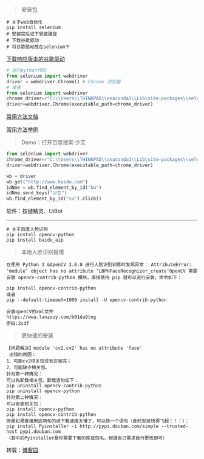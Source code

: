 >  安装包

```
# 关于web自动化
pip install selenium
# 安装完后记下安装路径
# 下载谷歌驱动
# 将谷歌驱动放在selenium下
```

[下载响应版本的谷歌驱动](https://registry.npmmirror.com/binary.html?path=chromedriver/) 

```python
# 运行python代码
from selenium import webdriver
driver = webdriver.Chrome() # Chrome 浏览器
# 或者
from selenium import webdriver
chrome_driver=r"C:\\Users\\THINKPAD\\anaconda3\\Lib\site-packages\\selenium\webdriver\\chrome\\chromedriver.exe"
driver=webdriver.Chrome(executable_path=chrome_driver)
```

[常用方法文档](https://www.cnblogs.com/liangmei/p/14984871.html)

[常用方法举例](https://blog.csdn.net/zhangkaiyazky/article/details/102708667)

> Demo：打开百度搜索 少艾

```python
from selenium import webdriver
chrome_driver=r"C:\\Users\\THINKPAD\\anaconda3\\Lib\site-packages\\selenium\webdriver\\chrome\\chromedriver.exe"
driver=webdriver.Chrome(executable_path=chrome_driver)

wb = driver
wb.get("http://www.baidu.com")
idNme = wb.find_element_by_id("kw")
idNme.send_keys("少艾")
wb.find_element_by_id("su").click()
```

软件：按键精灵、UiBot

---

```
# 关于百度人脸识别
pip install opencv-python
pip install baidu_aip
```

> 本地人脸识别报错

```
在使用 Python 3 &OpenCV 3.0.0 进行人脸识别训练时发现异常： AttributeError: ‘module’ object has no attribute ‘LBPHFaceRecognizer_create’OpenCV 需要安装 opencv-contrib-python 模块，直接使用 pip 就可以进行安装，命令如下： 

pip install opencv-contrib-python
或者
pip --default-timeout=1000 install -U opencv-contrib-python

安装openCV的xml文件
https://wwa.lanzouy.com/b01da9tng
密码:2cdf
```

> 更快速的安装

```
【问题解决】module 'cv2.cv2' has no attribute 'face'
 出错的原因：
1、可能cv2相关包没有安装完；
2、可能缺少相关包。
针对第一种情况：
可以先卸载相关包，卸载语句如下：
pip uninstall opencv-contrib-python
pip uninstall opencv-python
针对第二种情况：
可以安装相关包：
pip install opencv-python
pip install opencv-contrib-python
但是如果直接用这两句的话下载速度太慢了，可以换一个语句（此时安装快得飞起！！！）：
pip install Pyinstaller -i http://pypi.douban.com/simple --trusted-host pypi.douban.com
（其中的Pyinstaller是你需要下载的库或包名，根据自己需求自行更改即可）
```

转载：[博客园](https://www.cnblogs.com/wydxry/p/12452371.html)


